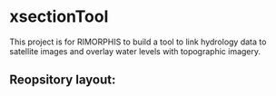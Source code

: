 # xsectionTool 

This project is for RIMORPHIS to build a tool to link hydrology data to satellite images and overlay water levels with topographic imagery.

## Reopsitory layout:
